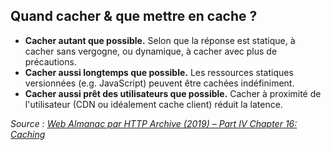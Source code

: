 ## Quand cacher & que mettre en cache&nbsp;?

<v-clicks>

- **Cacher autant que possible.** Selon que la réponse est statique, à cacher sans vergogne, ou dynamique, à cacher avec plus de précautions.
- **Cacher aussi longtemps que possible.** Les ressources statiques versionnées (e.g. JavaScript) peuvent être cachées indéfiniment.
- **Cacher aussi prêt des utilisateurs que possible.** Cacher à proximité de l'utilisateur (CDN ou idéalement cache client) réduit la latence.

</v-clicks>

<v-after at="3">

_Source : [Web Almanac par HTTP Archive (2019) – Part IV Chapter 16: Caching](https://almanac.httparchive.org/en/2019/caching)_

</v-after>